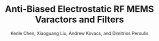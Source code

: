 ---
type: article
title: Anti-Biased Electrostatic RF MEMS Varactors and Filters
author: Kenle Chen, Xiaoguang Liu, Andrew Kovacs, and Dimitrios Peroulis
journal: IEEE Transactions on Microwave Theory and Techniques
volume: 58
number: 12
year: 2010
month: Dec.
doi: 10.1109/TMTT.2010.2088135
pages: 3971-3981
publisher:
booktitle:
note:
sort_key: 201012
---